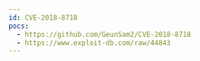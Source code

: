 ```yaml
---
id: CVE-2018-8718
pocs:
  - https://github.com/GeunSam2/CVE-2018-8718
  - https://www.exploit-db.com/raw/44843
---
```

